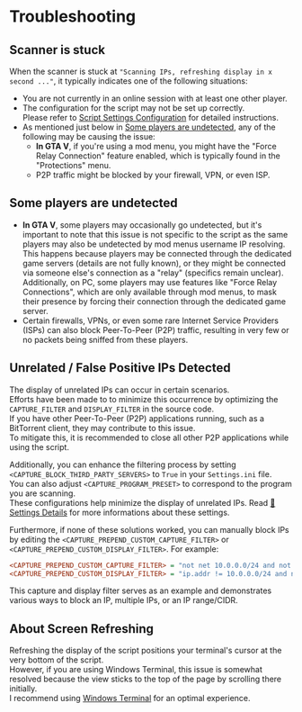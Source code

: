 # Troubleshooting

## Scanner is stuck

When the scanner is stuck at `"Scanning IPs, refreshing display in x second ..."`, it typically indicates one of the following situations:

- You are not currently in an online session with at least one other player.
- The configuration for the script may not be set up correctly.  
  Please refer to [Script Settings Configuration](SCRIPT_CONFIGURATION.md#script-settings-configuration) for detailed instructions.
- As mentioned just below in [Some players are undetected](#some-players-are-undetected), any of the following may be causing the issue:
  - **In GTA V**, if you're using a mod menu, you might have the "Force Relay Connection" feature enabled, which is typically found in the "Protections" menu.
  - P2P traffic might be blocked by your firewall, VPN, or even ISP.

## Some players are undetected

- **In GTA V**, some players may occasionally go undetected, but it's important to note that this issue is not specific to the script as the same players may also be undetected by mod menus username IP resolving.  
  This happens because players may be connected through the dedicated game servers (details are not fully known), or they might be connected via someone else's connection as a "relay" (specifics remain unclear).  
  Additionally, on PC, some players may use features like "Force Relay Connections", which are only available through mod menus, to mask their presence by forcing their connection through the dedicated game server.
- Certain firewalls, VPNs, or even some rare Internet Service Providers (ISPs) can also block Peer-To-Peer (P2P) traffic, resulting in very few or no packets being sniffed from these players.

## Unrelated / False Positive IPs Detected

The display of unrelated IPs can occur in certain scenarios.  
Efforts have been made to to minimize this occurrence by optimizing the `CAPTURE_FILTER` and `DISPLAY_FILTER` in the source code.  
If you have other Peer-To-Peer (P2P) applications running, such as a BitTorrent client, they may contribute to this issue.  
To mitigate this, it is recommended to close all other P2P applications while using the script.

Additionally, you can enhance the filtering process by setting `<CAPTURE_BLOCK_THIRD_PARTY_SERVERS>` to `True` in your `Settings.ini` file.  
You can also adjust `<CAPTURE_PROGRAM_PRESET>` to correspond to the program you are scanning.  
These configurations help minimize the display of unrelated IPs.
Read [📖 Settings Details](SCRIPT_CONFIGURATION.md#editing-settings) for more informations about these settings.

Furthermore, if none of these solutions worked, you can manually block IPs by editing the `<CAPTURE_PREPEND_CUSTOM_CAPTURE_FILTER>` or `<CAPTURE_PREPEND_CUSTOM_DISPLAY_FILTER>`.
For example:

```ini
<CAPTURE_PREPEND_CUSTOM_CAPTURE_FILTER> = "not net 10.0.0.0/24 and not (host 10.0.0.1 or host 10.0.0.2)"
<CAPTURE_PREPEND_CUSTOM_DISPLAY_FILTER> = "ip.addr != 10.0.0.0/24 and not (ip.addr >= 10.0.0.0 and ip.addr <= 10.0.0.255) and not (ip.addr == 10.0.0.1 or ip.addr == 10.0.0.2)"
```

This capture and display filter serves as an example and demonstrates various ways to block an IP, multiple IPs, or an IP range/CIDR.

## About Screen Refreshing

Refreshing the display of the script positions your terminal's cursor at the very bottom of the script.  
However, if you are using Windows Terminal, this issue is somewhat resolved because the view sticks to the top of the page by scrolling there initially.  
I recommend using [Windows Terminal](https://learn.microsoft.com/en-us/windows/terminal/) for an optimal experience.
